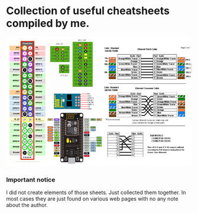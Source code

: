 # Collection of useful cheatsheets compiled by me.
 ![sample](sample.png)


### Important notice
I did not create elements of those sheets. Just collected them together. 
In most cases they are just found on various web pages with no any note about the author.
